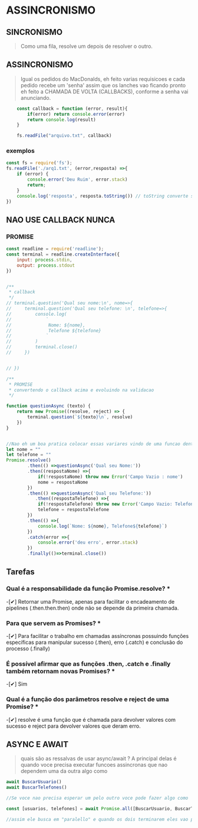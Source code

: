 # ASSINCRONISMO

## SINCRONISMO
> Como uma fila, resolve um depois de resolver o outro.

## ASSINCRONISMO
> Igual os pedidos do MacDonalds, eh feito varias requisicoes e cada pedido recebe um 'senha' assim que os lanches vao ficando pronto eh feito a CHAMADA DE VOLTA (CALLBACKS), conforme a senha vai anunciando.

```jsx
    const callback = function (error, result){
        if(error) return console.error(error)
        return console.log(result)
    }

    fs.readFile("arquivo.txt", callback)
```

### exemplos

```jsx
const fs = require('fs');
fs.readFile('./arq1.txt', (error,resposta) =>{
    if (error) {
        console.error('Deu Ruim', error.stack)
        return;
    }
    console.log('resposta', resposta.toString()) // toString converte saida em binario para arquivo de texto
})
```

## NAO USE CALLBACK NUNCA

### PROMISE

```jsx
const readline = require('readline');
const terminal = readline.createInterface({
    input: process.stdin,
    output: process.stdout
})


/**
 * callback
 */
// terminal.question('Qual seu nome:\n', nome=>{
//     terminal.question('Qual seu telefone: \n', telefone=>{
//         console.log(
//             `
//              Nome: ${nome},
//              Telefone ${telefone}
//             `
//         )
//         terminal.close()
//     })


// })

/**
 * PROMISE
 * convertendo o callback acima e evoluindo na validacao
 */

function questionAsync (texto) {
    return new Promise((resolve, reject) => {
        terminal.question(`${texto}\n`, resolve)
    })
}


//Nao eh um boa pratica colocar essas variares vindo de uma funcao dentro do escopo globo como foi feito. chamado de say effetcs
let nome = ""
let telefone = ""
Promise.resolve()
        .then(() =>questionAsync('Qual seu Nome:'))
        .then((respostaNome) =>{
            if(!respostaNome) throw new Error('Campo Vazio : nome')
            nome = respostaNome
        })
        .then(() =>questionAsync('Qual seu Telefone:'))
           .then((respostaTelefone) =>{
            if(!respostaTelefone) throw new Error('Campo Vazio: Telefone')
            telefone = respostaTelefone
        })
        .then(() =>{
            console.log(`Nome: ${nome}, Telefone${telefone}`)
        })
        .catch(error =>{
            console.error('deu erro', error.stack)
        })
        .finally(()=>terminal.close())
```

## Tarefas

### Qual é a responsabilidade da função Promise.resolve? *

-[✔] Retornar uma Promise, apenas para facilitar o encadeamento de pipelines (.then.then.then) onde não se depende da primeira chamada.

### Para que servem as Promises? *

-[✔] Para facilitar o trabalho em chamadas assíncronas possuindo funções específicas para manipular sucesso (.then), erro (.catch) e conclusão do processo (.finally)

### É possível afirmar que as funções .then, .catch e .finally também retornam novas Promises? *

-[✔] Sim

### Qual é a função dos parâmetros resolve e reject de uma Promise? *

-[✔] resolve é uma função que é chamada para devolver valores com sucesso e reject para devolver valores que deram erro.

## ASYNC E AWAIT

> quais são as ressalvas de usar async/await ?
> A principal delas é quando voce precisa executar funcoes assincronas que nao dependem uma da outra algo como

```jsx
await BuscarUsuario()
await BuscarTelefones()

//Se voce nao precisa esperar um pelo outro voce pode fazer algo como

const [usuarios, telefones] = await Promise.all([BuscarUsuario, BuscarTelefones]) 

//assim ele busca em "paralello" e quando os dois terminarem eles vao popular as variaveis usuarios e telefones

```